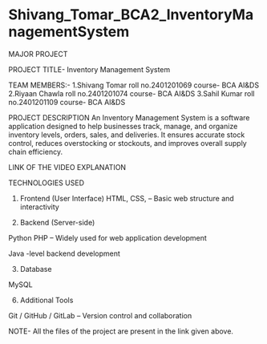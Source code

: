 # Shivang_Tomar_BCA2_InventoryManagementSystem
MAJOR PROJECT

PROJECT TITLE- Inventory Management System

TEAM MEMBERS:-
1.Shivang Tomar
    roll no.2401201069
    course- BCA AI&DS
2.Riyaan Chawla
    roll no.2401201074
    course- BCA AI&DS
3.Sahil Kumar
    roll no.2401201109
    course- BCA AI&DS


PROJECT DESCRIPTION
An Inventory Management System is a software application designed to help businesses track,
manage, and organize inventory levels, orders, sales, and deliveries. It ensures accurate 
stock control, reduces overstocking or stockouts, and improves overall supply chain efficiency.

LINK OF THE VIDEO EXPLANATION



TECHNOLOGIES USED
1. Frontend (User Interface)
HTML, CSS, – Basic web structure and interactivity


2. Backend (Server-side)

Python 
PHP – Widely used for web application development

Java -level backend development

3. Database

MySQL

6. Additional Tools

Git / GitHub / GitLab – Version control and collaboration

NOTE- All the files of the project are present in the link given above.
